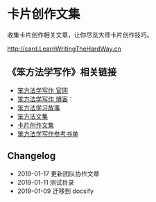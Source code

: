 # 卡片创作文集

收集卡片创作相关文章，让你尽览大师卡片创作技巧。 

http://card.LearnWritingTheHardWay.cn

## 《笨方法学写作》相关链接


- [笨方法学写作 官网](http://www.LearnWritingTheHardWay.cn)
- [笨方法学写作 博客](http://www.cnfeat.com)：
- [笨方法学习故事](http://story.learnwritingthehardway.cn/)
- [笨方法文集](http://book.learnthingsthehardway.com/)
- [卡片创作文集](http://card.learnwritingthehardway.cn/)
- [笨方法学写作参考书单](https://www.douban.com/doulist/45064751/)


## Changelog


- 2019-01-17 更新团队协作文章
- 2019-01-11 测试目录
- 2019-01-09 迁移到 docsify

